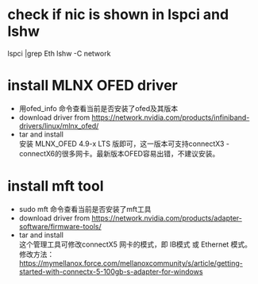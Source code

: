 # check if nic is shown in lspci and  lshw
lspci |grep Eth
lshw -C network 

# install MLNX OFED driver  
- 用ofed_info 命令查看当前是否安装了ofed及其版本
- download driver from https://network.nvidia.com/products/infiniband-drivers/linux/mlnx_ofed/  
- tar and install   
安装 MLNX_OFED 4.9-x LTS 版即可，这一版本可支持connectX3 - connectX6的很多网卡。最新版本OFED容易出错，不建议安装。


# install mft tool
- sudo mft 命令查看当前是否安装了mft工具   
- download driver from https://network.nvidia.com/products/adapter-software/firmware-tools/   
- tar and install   
这个管理工具可修改connectX5 网卡的模式，即 IB模式 或 Ethernet 模式。    
修改方法： https://mymellanox.force.com/mellanoxcommunity/s/article/getting-started-with-connectx-5-100gb-s-adapter-for-windows
